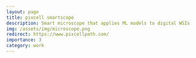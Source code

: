 ```yaml
---
layout: page
title: pixcell smartscope
description: Smart microscope that applies ML models to digital WSIs
img: /assets/img/microscope.png
redirect: https://www.pixcellpath.com/
importance: 3
category: work
---
```

